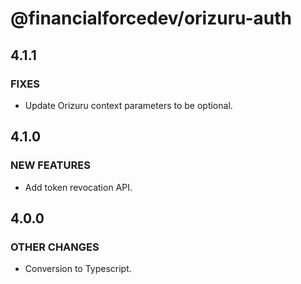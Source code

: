 # @financialforcedev/orizuru-auth

## 4.1.1

### FIXES

- Update Orizuru context parameters to be optional.

## 4.1.0

### NEW FEATURES

- Add token revocation API.

## 4.0.0

### OTHER CHANGES

- Conversion to Typescript.
